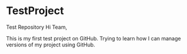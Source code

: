 # TestProject
Test Repository
Hi Team,

This is my first test project on GitHub. Trying to learn how I can manage versions of my project using GitHub.
